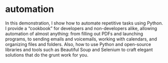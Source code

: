 # automation
In this demonstration, I show how to automate repetitive tasks using Python. I provide a “cookbook” for developers and non-developers alike, allowing automation of almost anything: from filling out PDFs and launching programs, to sending emails and voicemails, working with calendars, and organizing files and folders. Also, how to use Python and open-source libraries and tools such as Beautiful Soup and Selenium to craft elegant solutions that do the grunt work for you.
